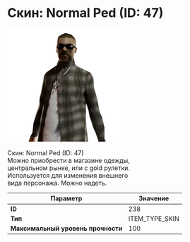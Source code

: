 # Скин: Normal Ped (ID: 47)

![Item Image](../img/238.webp?raw=true)

Скин: Normal Ped (ID: 47)<br>Можно приобрести в магазине одежды,<br>центральном рынке, или с gold рулетки.<br>Используется для изменения внешнего<br>вида персонажа. Можно надеть.


| Параметр | Значение |
|----------|----------|
| **ID** | 238 |
| **Тип** | ITEM_TYPE_SKIN |
| **Максимальный уровень прочности** | 100 |


